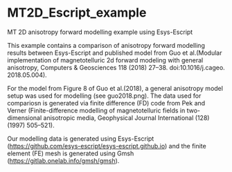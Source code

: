 # MT2D_Escript_example

MT 2D anisotropy forward modelling example using Esys-Escript 

This example contains a comparison of anisotropy forward modelling results between Esys-Escript and published model from Guo et al.(Modular implementation of magnetotelluric 2d forward modeling with general anisotropy, Computers & Geosciences 118 (2018) 27–38. doi:10.1016/j.cageo.
2018.05.004).

For the model from Figure 8 of Guo et al.(2018), a general anisotropy model setup was used for modelling (see guo2018.png).
The data used for compariosn is generated via finite difference (FD) code from Pek and Verner (Finite-difference modelling of magnetotelluric fields in two-dimensional anisotropic media, Geophysical Journal International (128) (1997) 505–521).

Our modelling data is generated using Esys-Escript (https://github.com/esys-escript/esys-escript.github.io) and the finite element (FE) mesh is generated using Gmsh (https://gitlab.onelab.info/gmsh/gmsh).
